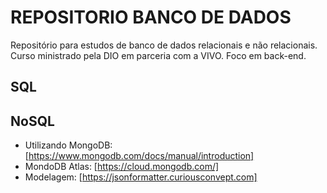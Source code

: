 # REPOSITORIO BANCO DE DADOS
Repositório para estudos de banco de dados relacionais e não relacionais. Curso ministrado pela DIO em parceria com a VIVO. Foco em back-end.

## SQL


## NoSQL
- Utilizando MongoDB: [https://www.mongodb.com/docs/manual/introduction]
- MondoDB Atlas: [https://cloud.mongodb.com/]
- Modelagem: [https://jsonformatter.curiousconvept.com]

